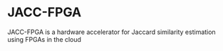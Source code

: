 # JACC-FPGA

JACC-FPGA is a hardware accelerator for Jaccard similarity estimation using FPGAs in the cloud
